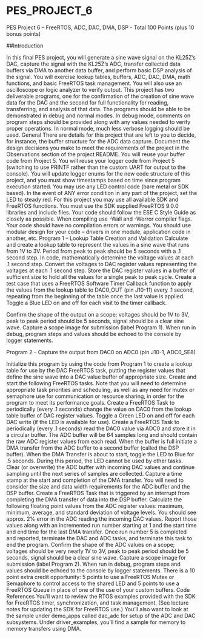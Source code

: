 # PES_PROJECT_6
PES Project 6 – FreeRTOS, ADC, DAC, DMA, DSP - Total 100 Points (plus 10 bonus points)

##Introduction

In this final PES project, you will generate a sine wave signal on the KL25Z’s DAC, capture the signal with the KL25Z’s ADC, transfer collected data buffers via DMA to another data buffer, and perform basic DSP analysis of the signal. You will exercise lookup tables, buffers, ADC, DAC, DMA, math functions, and basic FreeRTOS task management. You will also use an oscilloscope or logic analyzer to verify output.
This project has two deliverable programs, one for the confirmation of the creation of sine wave data for the DAC and the second for full functionality for reading, transferring, and analysis of that data.
The programs should be able to be demonstrated in debug and normal modes. In debug mode, comments on program steps should be provided along with any values needed to verify proper operations. In normal mode, much less verbose logging should be used.
General
There are details for this project that are left to you to decide, for instance, the buffer structure for the ADC data capture. Document the design decisions you make to meet the requirements of the project in the Observations section of the project README.
You will reuse your buffer code from Project 5. You will reuse your logger code from Project 5 (switching to use PRINTF rather than the custom UART for output to the console). You will update logger enums for the new code structure of this project, and you must show timestamps based on time since program execution started. You may use any LED control code (bare metal or SDK based). In the event of ANY error condition in any part of the project, set the LED to steady red.
For this project you may use all available SDK and FreeRTOS functions. You must use the SDK supplied FreeRTOS 9.0.0 libraries and include files.
Your code should follow the ESE C Style Guide as closely as possible.
When compiling use -Wall and -Werror compiler flags. Your code should have no compilation errors or warnings.
You should use modular design for your code – drivers in one module, application code in another, etc.
Program 1 – Lookup Table Creation and Validation
Calculate and create a lookup table to represent the values in a sine wave that runs from 1V to 3V. Period from peak to peak should be 5 seconds with a .1 second step. In code, mathematically determine the voltage values at each .1 second step. Convert the voltages to DAC register values representing the voltages at each .1 second step. Store the DAC register values in a buffer of sufficient size to hold all the values for a single peak to peak cycle.
Create a test case that uses a FreeRTOS Software Timer Callback function to apply the values from the lookup table to DAC0_OUT (pin J10-11) every .1 second, repeating from the beginning of the table once the last value is applied. Toggle a Blue LED on and off for each visit to the timer callback.


Confirm the shape of the output on a scope; voltages should be 1V to 3V, peak to peak period should be 5 seconds, signal should be a clear sine wave. Capture a scope image for submission (label Program 1).
When run in debug, program steps and values should be echoed to the console by logger statements.


Program 2 – Capture the output from DAC0 on ADC0 (pin J10-1, ADC0_SE8)

Initialize this program by using the code from Program 1 to create a lookup table for use by the DAC FreeRTOS task, putting the register values that define the sine wave into a DAC value buffer of appropriate size.
Create and start the following FreeRTOS tasks. Note that you will need to determine appropriate task priorities and scheduling, as well as any need for mutex or semaphore use for communication or resource sharing, in order for the program to meet its performance goals.
Create a FreeRTOS Task to periodically (every .1 seconds) change the value on DAC0 from the lookup table buffer of DAC register values. Toggle a Green LED on and off for each DAC write (if the LED is available for use).
Create a FreeRTOS Task to periodically (every .1 seconds) read the DAC0 value via ADC0 and store it in a circular buffer. The ADC buffer will be 64 samples long and should contain the raw ADC register values from each read. When the buffer is full initiate a DMA transfer from the ADC buffer to a second buffer (called the DSP buffer). When the DMA Transfer is about to start, toggle the LED to Blue for .5 seconds. During this period, the LED cannot be used by other tasks. Clear (or overwrite) the ADC buffer with incoming DAC values and continue sampling until the next series of samples are collected. Capture a time stamp at the start and completion of the DMA transfer. You will need to consider the size and data width requirements for the ADC buffer and the DSP buffer.
Create a FreeRTOS Task that is triggered by an interrupt from completing the DMA transfer of data into the DSP buffer. Calculate the following floating point values from the ADC register values: maximum, minimum, average, and standard deviation of voltage levels. You should see approx. 2% error in the ADC reading the incoming DAC values. Report those values along with an incremented run number starting at 1 and the start time and end time for the last DMA transfer. Once run number 5 is completed and reported, terminate the DAC and ADC tasks, and terminate this task to end the program.
Confirm the shape of the ADC values on a scope; voltages should be very nearly 1V to 3V, peak to peak period should be 5 seconds, signal should be a clear sine wave. Capture a scope image for submission (label Program 2).
When run in debug, program steps and values should be echoed to the console by logger statements.
There is a 10 point extra credit opportunity: 5 points to use a FreeRTOS Mutex or Semaphore to control access to the shared LED and 5 points to use a FreeRTOS Queue in place of one of the use of your custom buffers.
Code References
You’ll want to review the RTOS examples provided with the SDK for FreeRTOS timer, synchronization, and task management. (See lecture notes for updating the SDK for FreeRTOS use.) You’ll also want to look at the sample under demo_apps called dac_adc for setup of the ADC and DAC subsystems. Under driver_examples, you’ll find a sample for memory to memory transfers using DMA.
